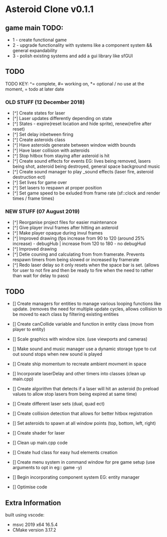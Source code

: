 # Asteroid Clone v0.1.1

## game main TODO:
* 1 - create functional game
* 2 - upgrade functionality with systems like a component system && general expandability
* 3 - polish existing systems and add a gui library like sfGUI

## TODO
TODO KEY: ^= complete, #= working on, *= optional / no use at the moment, \= todo at later date

### OLD STUFF (12 December 2018)
* [^]	Create states for laser
* [^]	Laser updates differently depending on state
* [^]	States - expire(reset location and hide sprite), renew(refire after reset)
* [^]	Set delay inbetween firing
* [^]	Create asteroids class
* [^]	Have asteroids generate between window width bounds 
* [^]	Have laser collision with asteroids
* [^] Stop hitbox from staying after asteroid is hit
* [^]	Create sound effects for events EG: lives being removed, lasers being shot, asteroid being destroyed, general space background music
* [^] Create sound manager to play _sound effects (laser fire, asteroid destruction ect)
* [^]	Set lives for game over
* [^] Set lasers to respawn at proper position
* [^]	Set game speed to be exluded from frame rate (sf::clock and render times / frame times)

### NEW STUFF (07 August 2019)
* [^] Reorganise project files for easier maintenance
* [^] Give player invul frames after hitting an asteroid
* [^] Make player opaque during invul frames
* [^] Improved drawing (fps increase from 90 to 120 (around 25% increase) - debugHub  |   increase from 120 to 180 - no debugHud
* [^] Improved drawing
* [^] Detie couning and calculating from from framerate. Prevents respawn timers from being slowed or increased by framerate 
* [^] Redo laser delay so it only resets when the space bar is set. (allows for user to not fire and then be ready to fire when the need to rather than wait for delay to pass)


## TODO
* []   Create managers for entities to manage various looping functions like update. (removes the need for multiple update cycles, allows collision to be moved to each class by filtering existing entities
* []	Create canCollide variable and function in entity class (move from player to entity)
* [] Scale graphics with window size. (use viewports and cameras)

* [] Make sound and music manager use a dynamic storage type to cut out sound stops when new sound is played
* [] Create ship momentum to recreate ambient movment in space
* [] Incorporate laserDelay and other timers into classes (clean up main.cpp)
* [] Create algorithm that detects if a laser will hit an asteroid (to preload values to allow stop lasers from being expired at same time)
* [] Create different laser sets (dual, quad ect)
* [] Create collision detection that allows for better hitbox registration
* [] Set asteroids to spawn at all window points (top, bottom, left, right)
* [] Create shader for laser
* [] Clean up main.cpp code
* [] Create hud class for easy hud elements creation
* [] Create menu system in command window for pre game setup (use arguments to opt in eg:: game -y)
* [] Begin incorporating component system EG: entity manager
* [] Optimise code

## Extra Information
built using vscode: 
- msvc 2019 x64 16.5.4
- CMake version 3.17.2